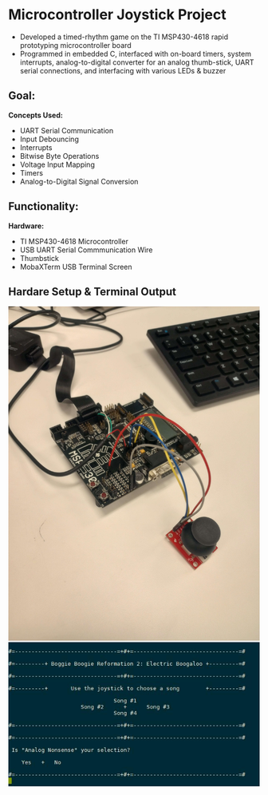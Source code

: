 # Microcontroller Joystick Project 
- Developed a timed-rhythm game on the TI MSP430-4618 rapid prototyping microcontroller board 
- Programmed in embedded C, interfaced with on-board timers, system interrupts, analog-to-digital converter 
for an analog thumb-stick, UART serial connections, and interfacing with various LEDs & buzzer 


**Goal:** 
- 
  
**Concepts Used:** 
- UART Serial Communication
- Input Debouncing
- Interrupts
- Bitwise Byte Operations
- Voltage Input Mapping
- Timers
- Analog-to-Digital Signal Conversion
  
**Functionality:**
- 

  
**Hardware:**
- TI MSP430-4618 Microcontroller
- USB UART Serial Commmunication Wire
- Thumbstick
- MobaXTerm USB Terminal Screen




## Hardare Setup & Terminal Output
![hardware](./utils/images/embeddedHardware.jpg)
![terminal](./utils/images/terminalOutput.jpg)

